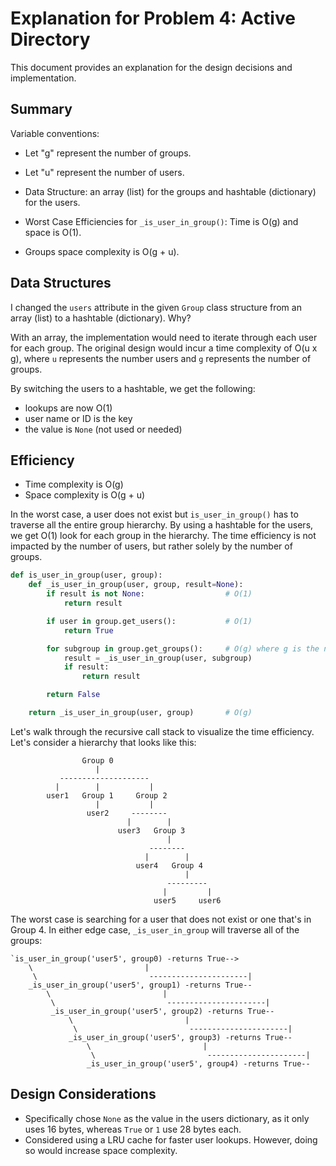 # Explanation for Problem 4: Active Directory

This document provides an explanation for the design decisions and implementation.

## Summary

Variable conventions:
* Let "g" represent the number of groups.
* Let "u" represent the number of users.

* Data Structure: an array (list) for the groups and hashtable (dictionary) for the users.
* Worst Case Efficiencies for `_is_user_in_group()`: Time is O(g) and space is O(1).
* Groups space complexity is O(g + u).

## Data Structures

I changed the `users` attribute in the given `Group` class structure from an array (list) to a hashtable (dictionary).  Why?

With an array, the implementation would need to iterate through each user for each group.  The original design would incur a time complexity of O(u x g), where `u` represents the number users and `g` represents the number of groups.

By switching the users to a hashtable, we get the following:

* lookups are now O(1)
* user name or ID is the key
* the value is `None` (not used or needed)  

## Efficiency

* Time complexity is O(g)
* Space complexity is O(g + u)

In the worst case, a user does not exist but `is_user_in_group()` has to traverse all the entire group hierarchy.  By using a hashtable for the users, we get O(1) look for each group in the hierarchy.  The time efficiency is not impacted by the number of users, but rather solely by the number of groups.

```python
def is_user_in_group(user, group):
    def _is_user_in_group(user, group, result=None):
        if result is not None:                  # O(1)
            return result

        if user in group.get_users():           # O(1)
            return True

        for subgroup in group.get_groups():     # O(g) where g is the number of subgroups in the hierarchy.
            result = _is_user_in_group(user, subgroup)
            if result:
                return result

        return False

    return _is_user_in_group(user, group)       # O(g)
```

Let's walk through the recursive call stack to visualize the time efficiency.  Let's consider a hierarchy that looks like this:

```
                Group 0
                   |
           --------------------
          |        |           |
        user1   Group 1     Group 2
                   |           |
                 user2     --------
                          |        |
                        user3   Group 3
                                   |
                               --------
                              |        |
                            user4   Group 4
                                       |
                                   ---------
                                  |         |
                                user5     user6

```

The worst case is searching for a user that does not exist or one that's in Group 4.  In either edge case, `_is_user_in_group` will traverse all of the groups:

```
`is_user_in_group('user5', group0) -returns True-->
    \                         |
     \                         ----------------------|  
    _is_user_in_group('user5', group1) -returns True--
        \                         |
         \                         ----------------------|  
         _is_user_in_group('user5', group2) -returns True-- 
             \                         |
              \                         ----------------------|                                           
             _is_user_in_group('user5', group3) -returns True--
                 \                         |
                  \                         ----------------------|
                 _is_user_in_group('user5', group4) -returns True--
```

## Design Considerations

* Specifically chose `None` as the value in the users dictionary, as it only uses 16 bytes, whereas `True` or `1` use 28 bytes each.
* Considered using a LRU cache for faster user lookups.  However, doing so would increase space complexity.
